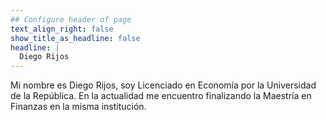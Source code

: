 ```yaml
---
## Configure header of page
text_align_right: false
show_title_as_headline: false
headline: |
  Diego Rijos
---
```


<!-- this is a subheadline -->
Mi nombre es Diego Rijos, soy Licenciado en Economía por la Universidad de la República. En la actualidad me encuentro finalizando la Maestría en Finanzas en la misma institución. 
